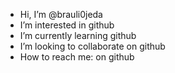 - Hi, I’m @brauli0jeda
- I’m interested in github
- I’m currently learning github
- I’m looking to collaborate on github
- How to reach me: on github

<!---
brauli0jeda/brauli0jeda is a special repository because its `README.md` (this file) appears on your GitHub profile.
You can click the Preview link to take a look at your changes.
--->
